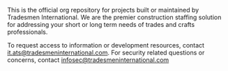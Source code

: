 This is the official org repository for projects built or maintained by Tradesmen International. We are the premier construction staffing solution for addressing your short or long term needs of trades and crafts professionals.

To request access to information or development resources, contact it.ats@tradesmeninternational.com. For security related questions or concerns, contact infosec@tradesmeninternational.com
